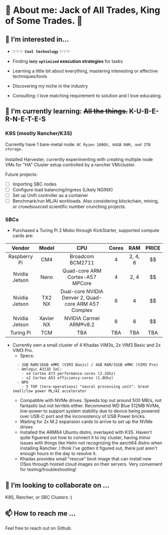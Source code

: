 # 👋 About me: Jack of All Trades, King of Some Trades. 👋
## 👀 I’m interested in...
  * ✨✨✨ __`Cool technology`__ ✨✨✨

  * Finding ~~lazy~~ **`optimized` execution strategies** for tasks
  * Learning a little bit about everything, mastering interesting or effective techniques/tools
  * Discovering my niche in the industry
  * Consulting: I love matching requirement to solution and I love educating. <br>
## 🌱 I’m currently learning: ~~All the things.~~ K-U-B-E-R-N-E-T-E-S<br>
### K8S (mostly Rancher/K3S)
  Currently have 1 bare-metal node: `8C Ryzen 1800X, 64GB RAM, and 2TB storage.`<br><br>
    Installed Harvester, currently experimenting with creating multiple node VMs for "HA" Cluster setup controlled by a rancher VM/cluster.
    
  Future projects: 
- [ ] Importing SBC nodes
- [ ] Configure load balancing/ingress (Likely NGINX)
- [ ] Set up Unifi controller as a container
- [ ] Benchmark/run ML/AI workloads. Also considering blockchain, mining, or crowdsourced scientific number crunching projects.

### SBCs
  - Purchased a Turing Pi 2 Mobo through KickStarter, supported compute cards are: <br>

| Vendor |	Model |	CPU |	Cores	| RAM | PRICE |
| :---------:    |:-------:    |     :---:    |     :---:    |     :---:    | :---: |
| Raspberry Pi |	CM4 |	Broadcom BCM2711 |	4 |	2, 4, 8 | $$ |
| Nvidia	Jetson  |	Nano |	Quad-core ARM Cortex-A57 MPCore |	4 |	2, 4 | $$ |
| Nvidia	Jetson  |	TX2 NX | Dual-core NVIDIA Denver 2, Quad-core ARM A57 Complex	| 6	| 4 | $$ |
| Nvidia	Jetson |	Xavier NX |	NVIDIA Carmel ARM®v8.2 |	6	| 8 |	 $$ |
| Turing Pi	 |	TCM	 |	TBA	 |	TBA |		TBA | TBA |

  - Currently own a small cluster of 4 Khadas VIM3s, 2x VIM3 Basic and 2x VIM3 Pro.
    - Specs:
    ```
      - 2GB RAM/16GB eMMC (VIM3 Basic) / 4GB RAM/32GB eMMC (VIM3 Pro)
      - Amlogic A311D SoC:
        - x4 Cortex A73 performance-cores (2.2Ghz)
        - x2 Cortex A53 efficiency-cores (1.8Ghz)
      - NPU
        - 5 TOP (tera-operations) "neural processing unit". Great small/low power ML/AI accelerator
      ```
      - Compatible with NVMe drives. Speeds top out around 500 MB/s, not fantastic but not terrible either. Recommend WD Blue 512MB NVMe, low-power to support system stability due to device being powered over USB-C port and the inconsistency of USB Power bricks.
    - Waiting for 2x M.2 expansion cards to arrive to set up the NVMe drives
    - Installed the ARM64 Ubuntu distro, overlayed with K3S. Haven't quite figuered out how to connect it to my cluster, having minor issues with things like Helm not recognizing the aarch64 distro when installing Rancher. I think I've gotten it figured out, there just aren't enough hours in the day to resolve it.
    - Khadas provides small "rescue" boot image that can install new OSes through hosted cloud images on their servers. Very convenient for testing/troubleshooting!
## 💞️ I’m looking to collaborate on ...
K8S, Rancher, or SBC Clusters :)
## 📫 How to reach me ...
Feel free to reach out on Github.
<!---
remy415/remy415 is a ✨ special ✨ repository because its `README.md` (this file) appears on your GitHub profile.
You can click the Preview link to take a look at your changes.
--->
